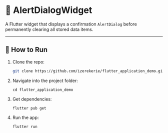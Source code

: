 # 🧼 AlertDialogWidget

A Flutter widget that displays a confirmation `AlertDialog` before permanently clearing all stored data items.

---

## 🚀 How to Run

1. Clone the repo:
   ```bash
   git clone https://github.com/izerekerie/flutter_application_demo.git

2. Navigate into the project folder:
   ```
   cd flutter_application_demo

3. Get dependencies:
   ```
   flutter pub get
4. Run the app:
   ```bash
   flutter run

